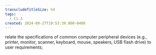 ```yaml
---
transcludeTitleSize: h4
tags:
  - C1.3
created: 2024-09-27T10:53:39.000-0400
---
```

relate the specifications of common computer peripheral devices (e.g., printer, monitor, scanner, keyboard, mouse, speakers, USB flash drive) to user requirements;
